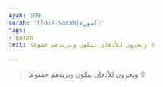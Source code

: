 ```yaml
---
ayah: 109
surah: '[[017-Surah|سورة]]'
tags:
- quran
text: ويخرون للأذقان يبكون ويزيدهم خشوعا ۩

---
```

> ويخرون للأذقان يبكون ويزيدهم خشوعا ۩
